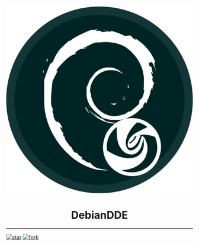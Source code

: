 <p width=100px align="center"><img widget=256 src="icon.svg"></p>
<h1 align="center">DebianDDE</h1>
<hr>
<a href='https://gitee.com/gfdgd-xi/debian-dde/stargazers'><img src='https://gitee.com/gfdgd-xi/debian-dde/badge/star.svg?theme=dark' alt='star'></img></a>
<a href='https://gitee.com/gfdgd-xi/debian-dde/members'><img src='https://gitee.com/gfdgd-xi/debian-dde/badge/fork.svg?theme=dark' alt='fork'></img></a>  